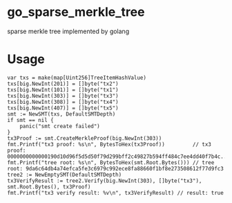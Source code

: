 go_sparse_merkle_tree
===========================
sparse merkle tree implemented by golang

# Usage

    var txs = make(map[Uint256]TreeItemHashValue)
	txs[big.NewInt(201)] = []byte("tx2")
	txs[big.NewInt(101)] = []byte("tx1")
	txs[big.NewInt(303)] = []byte("tx3")
	txs[big.NewInt(308)] = []byte("tx4")
	txs[big.NewInt(407)] = []byte("tx5")
	smt := NewSMT(txs, DefaultSMTDepth)
	if smt == nil {
		panic("smt create failed")
	}
	tx3Proof := smt.CreateMerkleProof(big.NewInt(303))
	fmt.Printf("tx3 proof: %s\n", BytesToHex(tx3Proof))         // tx3 proof: 0000000000000190d10d96f5d5d50f79d299bff2c49827b594ff484c7ee4dd40f7b4c...
	fmt.Printf("tree root: %s\n", BytesToHex(smt.Root.Bytes())) // tree root: 9da6c64db4a74efca5fe3c6979c992ece8fa88660f1bf8e273508612f77d9fc3
	tree2 := NewEmptySMT(DefaultSMTDepth)
	tx3VerifyResult := tree2.Verify(big.NewInt(303), []byte("tx3"), smt.Root.Bytes(), tx3Proof)
	fmt.Printf("tx3 verify result: %v\n", tx3VerifyResult) // result: true